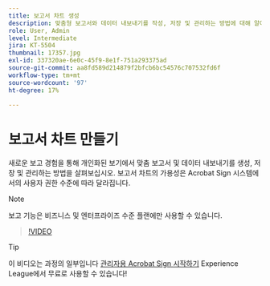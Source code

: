 ```yaml
---
title: 보고서 차트 생성
description: 맞춤형 보고서와 데이터 내보내기를 작성, 저장 및 관리하는 방법에 대해 알아봅니다
role: User, Admin
level: Intermediate
jira: KT-5504
thumbnail: 17357.jpg
exl-id: 337320ae-6e0c-45f9-8e1f-751a293375ad
source-git-commit: aa8fd589d214879f2bfcb6bc54576c707532fd6f
workflow-type: tm+mt
source-wordcount: '97'
ht-degree: 17%

---
```


# 보고서 차트 만들기

새로운 보고 경험을 통해 개인화된 보기에서 맞춤 보고서 및 데이터 내보내기를 생성, 저장 및 관리하는 방법을 살펴보십시오. 보고서 차트의 가용성은 Acrobat Sign 시스템에서의 사용자 권한 수준에 따라 달라집니다.

>[!NOTE]
>
>보고 기능은 비즈니스 및 엔터프라이즈 수준 플랜에만 사용할 수 있습니다.

>[!VIDEO](https://video.tv.adobe.com/v/33812?quality=12&learn=on&hidetitle=true)

>[!TIP]
>
>이 비디오는 과정의 일부입니다 [관리자용 Acrobat Sign 시작하기](https://experienceleague.adobe.com/?recommended=Sign-A-1-2020.2) Experience League에서 무료로 사용할 수 있습니다!
